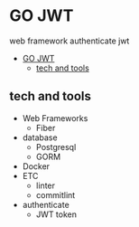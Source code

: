 # GO JWT

web framework authenticate jwt

<!--toc:start-->

- [GO JWT](#go-jwt)
  - [tech and tools](#tech-and-tools)
  <!--toc:end-->

## tech and tools

- Web Frameworks
  - Fiber
- database
  - Postgresql
  - GORM
- Docker
- ETC
  - linter
  - commitlint
- authenticate
  - JWT token
